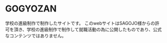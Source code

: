 # GOGYOZAN
学校の進級制作で制作したサイトです。
このwebサイトはSAGOJO様からの許可を頂き、学校の進級制作で制作して就職活動の為に公開したものであり、公式なコンテンツではありません。

